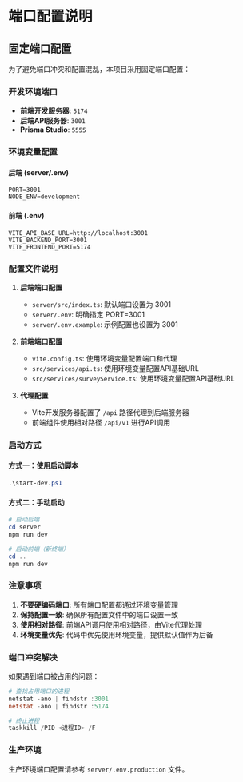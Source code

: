 # 端口配置说明

## 固定端口配置

为了避免端口冲突和配置混乱，本项目采用固定端口配置：

### 开发环境端口
- **前端开发服务器**: `5174`
- **后端API服务器**: `3001`
- **Prisma Studio**: `5555`

### 环境变量配置

#### 后端 (server/.env)
```env
PORT=3001
NODE_ENV=development
```

#### 前端 (.env)
```env
VITE_API_BASE_URL=http://localhost:3001
VITE_BACKEND_PORT=3001
VITE_FRONTEND_PORT=5174
```

### 配置文件说明

1. **后端端口配置**
   - `server/src/index.ts`: 默认端口设置为 3001
   - `server/.env`: 明确指定 PORT=3001
   - `server/.env.example`: 示例配置也设置为 3001

2. **前端端口配置**
   - `vite.config.ts`: 使用环境变量配置端口和代理
   - `src/services/api.ts`: 使用环境变量配置API基础URL
   - `src/services/surveyService.ts`: 使用环境变量配置API基础URL

3. **代理配置**
   - Vite开发服务器配置了 `/api` 路径代理到后端服务器
   - 前端组件使用相对路径 `/api/v1` 进行API调用

### 启动方式

#### 方式一：使用启动脚本
```powershell
.\start-dev.ps1
```

#### 方式二：手动启动
```powershell
# 启动后端
cd server
npm run dev

# 启动前端（新终端）
cd ..
npm run dev
```

### 注意事项

1. **不要硬编码端口**: 所有端口配置都通过环境变量管理
2. **保持配置一致**: 确保所有配置文件中的端口设置一致
3. **使用相对路径**: 前端API调用使用相对路径，由Vite代理处理
4. **环境变量优先**: 代码中优先使用环境变量，提供默认值作为后备

### 端口冲突解决

如果遇到端口被占用的问题：

```powershell
# 查找占用端口的进程
netstat -ano | findstr :3001
netstat -ano | findstr :5174

# 终止进程
taskkill /PID <进程ID> /F
```

### 生产环境

生产环境端口配置请参考 `server/.env.production` 文件。